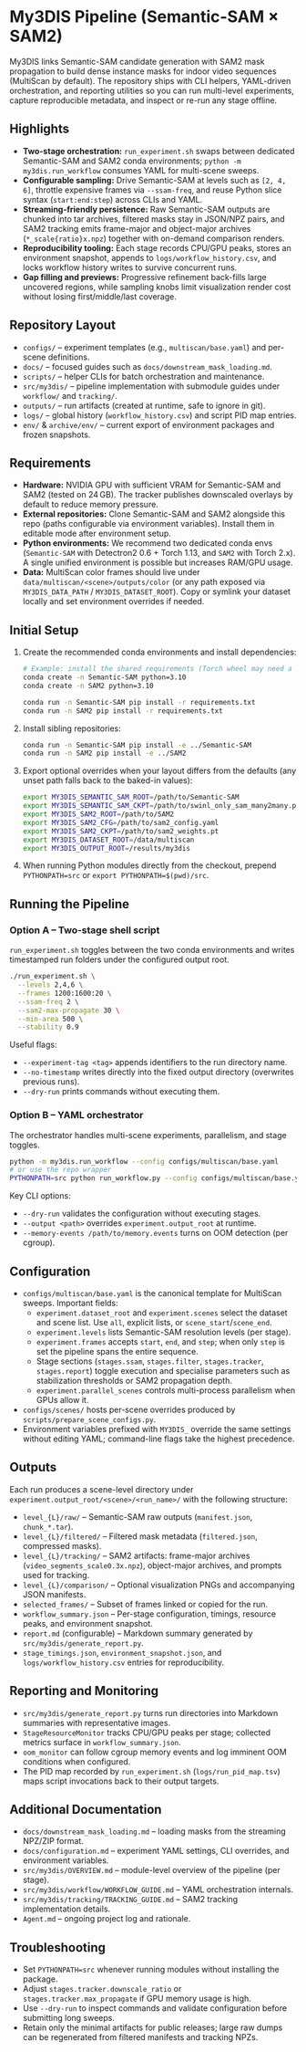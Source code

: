 # My3DIS Pipeline (Semantic-SAM × SAM2)

My3DIS links Semantic-SAM candidate generation with SAM2 mask propagation to build dense instance masks for indoor video sequences (MultiScan by default). The repository ships with CLI helpers, YAML-driven orchestration, and reporting utilities so you can run multi-level experiments, capture reproducible metadata, and inspect or re-run any stage offline.

## Highlights
- **Two-stage orchestration:** `run_experiment.sh` swaps between dedicated Semantic-SAM and SAM2 conda environments; `python -m my3dis.run_workflow` consumes YAML for multi-scene sweeps.
- **Configurable sampling:** Drive Semantic-SAM at levels such as `[2, 4, 6]`, throttle expensive frames via `--ssam-freq`, and reuse Python slice syntax (`start:end:step`) across CLIs and YAML.
- **Streaming-friendly persistence:** Raw Semantic-SAM outputs are chunked into tar archives, filtered masks stay in JSON/NPZ pairs, and SAM2 tracking emits frame-major and object-major archives (`*_scale{ratio}x.npz`) together with on-demand comparison renders.
- **Reproducibility tooling:** Each stage records CPU/GPU peaks, stores an environment snapshot, appends to `logs/workflow_history.csv`, and locks workflow history writes to survive concurrent runs.
- **Gap filling and previews:** Progressive refinement back-fills large uncovered regions, while sampling knobs limit visualization render cost without losing first/middle/last coverage.

## Repository Layout
- `configs/` – experiment templates (e.g., `multiscan/base.yaml`) and per-scene definitions.
- `docs/` – focused guides such as `docs/downstream_mask_loading.md`.
- `scripts/` – helper CLIs for batch orchestration and maintenance.
- `src/my3dis/` – pipeline implementation with submodule guides under `workflow/` and `tracking/`.
- `outputs/` – run artifacts (created at runtime, safe to ignore in git).
- `logs/` – global history (`workflow_history.csv`) and script PID map entries.
- `env/` & `archive/env/` – current export of environment packages and frozen snapshots.

## Requirements
- **Hardware:** NVIDIA GPU with sufficient VRAM for Semantic-SAM and SAM2 (tested on 24 GB). The tracker publishes downscaled overlays by default to reduce memory pressure.
- **External repositories:** Clone Semantic-SAM and SAM2 alongside this repo (paths configurable via environment variables). Install them in editable mode after environment setup.
- **Python environments:** We recommend two dedicated conda envs (`Semantic-SAM` with Detectron2 0.6 + Torch 1.13, and `SAM2` with Torch 2.x). A single unified environment is possible but increases RAM/GPU usage.
- **Data:** MultiScan color frames should live under `data/multiscan/<scene>/outputs/color` (or any path exposed via `MY3DIS_DATA_PATH` / `MY3DIS_DATASET_ROOT`). Copy or symlink your dataset locally and set environment overrides if needed.

## Initial Setup
1. Create the recommended conda environments and install dependencies:
   ```bash
   # Example: install the shared requirements (Torch wheel may need a CUDA-specific URL).
   conda create -n Semantic-SAM python=3.10
   conda create -n SAM2 python=3.10

   conda run -n Semantic-SAM pip install -r requirements.txt
   conda run -n SAM2 pip install -r requirements.txt
   ```
2. Install sibling repositories:
   ```bash
   conda run -n Semantic-SAM pip install -e ../Semantic-SAM
   conda run -n SAM2 pip install -e ../SAM2
   ```
3. Export optional overrides when your layout differs from the defaults (any unset path falls back to the baked-in values):
   ```bash
   export MY3DIS_SEMANTIC_SAM_ROOT=/path/to/Semantic-SAM
   export MY3DIS_SEMANTIC_SAM_CKPT=/path/to/swinl_only_sam_many2many.pth
   export MY3DIS_SAM2_ROOT=/path/to/SAM2
   export MY3DIS_SAM2_CFG=/path/to/sam2_config.yaml
   export MY3DIS_SAM2_CKPT=/path/to/sam2_weights.pt
   export MY3DIS_DATASET_ROOT=/data/multiscan
   export MY3DIS_OUTPUT_ROOT=/results/my3dis
   ```
4. When running Python modules directly from the checkout, prepend `PYTHONPATH=src` or `export PYTHONPATH=$(pwd)/src`.

## Running the Pipeline

### Option A – Two-stage shell script
`run_experiment.sh` toggles between the two conda environments and writes timestamped run folders under the configured output root.
```bash
./run_experiment.sh \
  --levels 2,4,6 \
  --frames 1200:1600:20 \
  --ssam-freq 2 \
  --sam2-max-propagate 30 \
  --min-area 500 \
  --stability 0.9
```
Useful flags:
- `--experiment-tag <tag>` appends identifiers to the run directory name.
- `--no-timestamp` writes directly into the fixed output directory (overwrites previous runs).
- `--dry-run` prints commands without executing them.

### Option B – YAML orchestrator
The orchestrator handles multi-scene experiments, parallelism, and stage toggles.
```bash
python -m my3dis.run_workflow --config configs/multiscan/base.yaml
# or use the repo wrapper
PYTHONPATH=src python run_workflow.py --config configs/multiscan/base.yaml
```
Key CLI options:
- `--dry-run` validates the configuration without executing stages.
- `--output <path>` overrides `experiment.output_root` at runtime.
- `--memory-events /path/to/memory.events` turns on OOM detection (per cgroup).

## Configuration
- `configs/multiscan/base.yaml` is the canonical template for MultiScan sweeps. Important fields:
  - `experiment.dataset_root` and `experiment.scenes` select the dataset and scene list. Use `all`, explicit lists, or `scene_start`/`scene_end`.
  - `experiment.levels` lists Semantic-SAM resolution levels (per stage).
  - `experiment.frames` accepts `start`, `end`, and `step`; when only `step` is set the pipeline spans the entire sequence.
  - Stage sections (`stages.ssam`, `stages.filter`, `stages.tracker`, `stages.report`) toggle execution and specialise parameters such as stabilization thresholds or SAM2 propagation depth.
  - `experiment.parallel_scenes` controls multi-process parallelism when GPUs allow it.
- `configs/scenes/` hosts per-scene overrides produced by `scripts/prepare_scene_configs.py`.
- Environment variables prefixed with `MY3DIS_` override the same settings without editing YAML; command-line flags take the highest precedence.

## Outputs
Each run produces a scene-level directory under `experiment.output_root/<scene>/<run_name>/` with the following structure:
- `level_{L}/raw/` – Semantic-SAM raw outputs (`manifest.json`, `chunk_*.tar`).
- `level_{L}/filtered/` – Filtered mask metadata (`filtered.json`, compressed masks).
- `level_{L}/tracking/` – SAM2 artifacts: frame-major archives (`video_segments_scale0.3x.npz`), object-major archives, and prompts used for tracking.
- `level_{L}/comparison/` – Optional visualization PNGs and accompanying JSON manifests.
- `selected_frames/` – Subset of frames linked or copied for the run.
- `workflow_summary.json` – Per-stage configuration, timings, resource peaks, and environment snapshot.
- `report.md` (configurable) – Markdown summary generated by `src/my3dis/generate_report.py`.
- `stage_timings.json`, `environment_snapshot.json`, and `logs/workflow_history.csv` entries for reproducibility.

## Reporting and Monitoring
- `src/my3dis/generate_report.py` turns run directories into Markdown summaries with representative images.
- `StageResourceMonitor` tracks CPU/GPU peaks per stage; collected metrics surface in `workflow_summary.json`.
- `oom_monitor` can follow cgroup memory events and log imminent OOM conditions when configured.
- The PID map recorded by `run_experiment.sh` (`logs/run_pid_map.tsv`) maps script invocations back to their output targets.

## Additional Documentation
- `docs/downstream_mask_loading.md` – loading masks from the streaming NPZ/ZIP format.
- `docs/configuration.md` – experiment YAML settings, CLI overrides, and environment variables.
- `src/my3dis/OVERVIEW.md` – module-level overview of the pipeline (per stage).
- `src/my3dis/workflow/WORKFLOW_GUIDE.md` – YAML orchestration internals.
- `src/my3dis/tracking/TRACKING_GUIDE.md` – SAM2 tracking implementation details.
- `Agent.md` – ongoing project log and rationale.

## Troubleshooting
- Set `PYTHONPATH=src` whenever running modules without installing the package.
- Adjust `stages.tracker.downscale_ratio` or `stages.tracker.max_propagate` if GPU memory usage is high.
- Use `--dry-run` to inspect commands and validate configuration before submitting long sweeps.
- Retain only the minimal artifacts for public releases; large raw dumps can be regenerated from filtered manifests and tracking NPZs.
